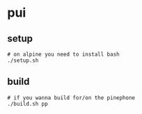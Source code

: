# pui
## setup
```shell
# on alpine you need to install bash
./setup.sh
```
## build
```shell
# if you wanna build for/on the pinephone
./build.sh pp
```
